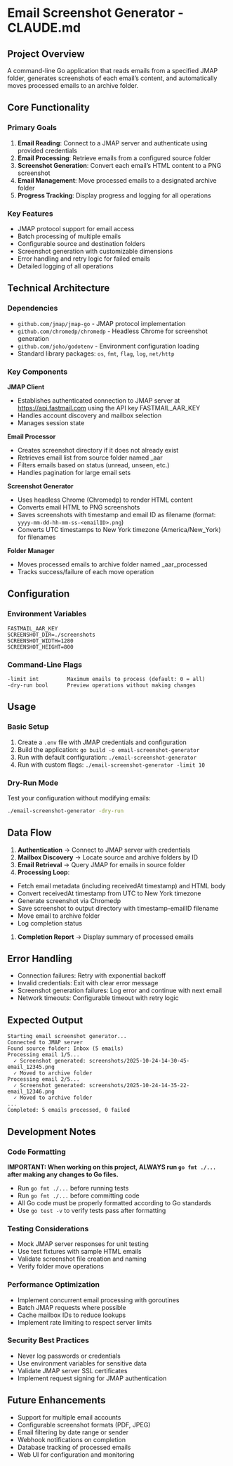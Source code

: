 # Email Screenshot Generator - CLAUDE.md

## Project Overview

A command-line Go application that reads emails from a specified JMAP folder, generates screenshots of each email’s content, and automatically moves processed emails to an archive folder.

## Core Functionality

### Primary Goals

1. **Email Reading**: Connect to a JMAP server and authenticate using provided credentials
1. **Email Processing**: Retrieve emails from a configured source folder
1. **Screenshot Generation**: Convert each email’s HTML content to a PNG screenshot
1. **Email Management**: Move processed emails to a designated archive folder
1. **Progress Tracking**: Display progress and logging for all operations

### Key Features

- JMAP protocol support for email access
- Batch processing of multiple emails
- Configurable source and destination folders
- Screenshot generation with customizable dimensions
- Error handling and retry logic for failed emails
- Detailed logging of all operations

## Technical Architecture

### Dependencies

- `github.com/jmap/jmap-go` - JMAP protocol implementation
- `github.com/chromedp/chromedp` - Headless Chrome for screenshot generation
- `github.com/joho/godotenv` - Environment configuration loading
- Standard library packages: `os`, `fmt`, `flag`, `log`, `net/http`

### Key Components

**JMAP Client**

- Establishes authenticated connection to JMAP server at https://api.fastmail.com using the API key FASTMAIL_AAR_KEY
- Handles account discovery and mailbox selection
- Manages session state

**Email Processor**

- Creates screenshot directory if it does not already exist
- Retrieves email list from source folder named _aar
- Filters emails based on status (unread, unseen, etc.)
- Handles pagination for large email sets

**Screenshot Generator**

- Uses headless Chrome (Chromedp) to render HTML content
- Converts email HTML to PNG screenshots
- Saves screenshots with timestamp and email ID as filename (format: `yyyy-mm-dd-hh-mm-ss-<emailID>.png`)
- Converts UTC timestamps to New York timezone (America/New_York) for filenames

**Folder Manager**

- Moves processed emails to archive folder named _aar_processed
- Tracks success/failure of each move operation

## Configuration

### Environment Variables

```
FASTMAIL_AAR_KEY
SCREENSHOT_DIR=./screenshots
SCREENSHOT_WIDTH=1280
SCREENSHOT_HEIGHT=800
```

### Command-Line Flags

```
-limit int         Maximum emails to process (default: 0 = all)
-dry-run bool      Preview operations without making changes
```

## Usage

### Basic Setup

1. Create a `.env` file with JMAP credentials and configuration
1. Build the application: `go build -o email-screenshot-generator`
1. Run with default configuration: `./email-screenshot-generator`
1. Run with custom flags: `./email-screenshot-generator -limit 10`

### Dry-Run Mode

Test your configuration without modifying emails:

```bash
./email-screenshot-generator -dry-run
```

## Data Flow

1. **Authentication** → Connect to JMAP server with credentials
1. **Mailbox Discovery** → Locate source and archive folders by ID
1. **Email Retrieval** → Query JMAP for emails in source folder
1. **Processing Loop**:
- Fetch email metadata (including receivedAt timestamp) and HTML body
- Convert receivedAt timestamp from UTC to New York timezone
- Generate screenshot via Chromedp
- Save screenshot to output directory with timestamp-emailID filename
- Move email to archive folder
- Log completion status
1. **Completion Report** → Display summary of processed emails

## Error Handling

- Connection failures: Retry with exponential backoff
- Invalid credentials: Exit with clear error message
- Screenshot generation failures: Log error and continue with next email
- Network timeouts: Configurable timeout with retry logic

## Expected Output

```
Starting email screenshot generator...
Connected to JMAP server
Found source folder: Inbox (5 emails)
Processing email 1/5...
  ✓ Screenshot generated: screenshots/2025-10-24-14-30-45-email_12345.png
  ✓ Moved to archive folder
Processing email 2/5...
  ✓ Screenshot generated: screenshots/2025-10-24-14-35-22-email_12346.png
  ✓ Moved to archive folder
...
Completed: 5 emails processed, 0 failed
```

## Development Notes

### Code Formatting

**IMPORTANT: When working on this project, ALWAYS run `go fmt ./...` after making any changes to Go files.**

- Run `go fmt ./...` before running tests
- Run `go fmt ./...` before committing code
- All Go code must be properly formatted according to Go standards
- Use `go test -v` to verify tests pass after formatting

### Testing Considerations

- Mock JMAP server responses for unit testing
- Use test fixtures with sample HTML emails
- Validate screenshot file creation and naming
- Verify folder move operations

### Performance Optimization

- Implement concurrent email processing with goroutines
- Batch JMAP requests where possible
- Cache mailbox IDs to reduce lookups
- Implement rate limiting to respect server limits

### Security Best Practices

- Never log passwords or credentials
- Use environment variables for sensitive data
- Validate JMAP server SSL certificates
- Implement request signing for JMAP authentication

## Future Enhancements

- Support for multiple email accounts
- Configurable screenshot formats (PDF, JPEG)
- Email filtering by date range or sender
- Webhook notifications on completion
- Database tracking of processed emails
- Web UI for configuration and monitoring